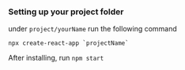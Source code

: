 ### Setting up your project folder
under `project/yourName` run the following command
```
npx create-react-app `projectName`
```

After installing, run `npm start`